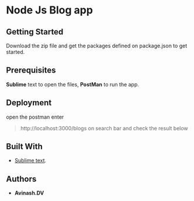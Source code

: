 # Node Js Blog app

## Getting Started
Download the zip file and get the packages defined on package.json to get started.

## Prerequisites
**Sublime** text to open the files, **PostMan** to run the app.

## Deployment
open the postman enter 
> http://localhost:3000/blogs 
on search bar and check the result below

## Built With
* [Sublime text](https://www.sublimetext.com/).

## Authors

* **Avinash.DV** 
